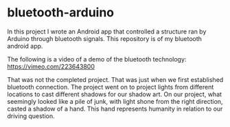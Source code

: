 # bluetooth-arduino
In this project I wrote an Android app that controlled a structure ran by Arduino through bluetooth signals. This repository is of my bluetooth android app.

The following is a video of a demo of the bluetooth technology: https://vimeo.com/223643800

That was not the completed project. That was just when we first established bluetooth connection. The project went on to project lights from different locations to cast different shadows for our shadow art. On our project, what seemingly looked like a pile of junk, with light shone from the right direction, casted a shadow of a hand. This hand represents humanity in relation to our driving question. 
